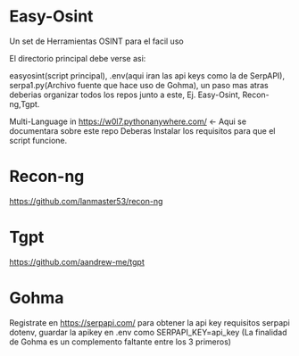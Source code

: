 # Easy-Osint
Un set de Herramientas OSINT para el facil uso

El directorio principal debe verse asi:

easyosint(script principal), .env(aqui iran las api keys como la de SerpAPI), serpa1.py(Archivo fuente que hace uso de Gohma),
un paso mas atras deberias organizar todos los repos junto a este, Ej.
Easy-Osint, Recon-ng,Tgpt.

Multi-Language in https://w0l7.pythonanywhere.com/
<- Aqui se documentara sobre este repo 
Deberas Instalar los requisitos para que el script funcione.

# Recon-ng

https://github.com/lanmaster53/recon-ng

# Tgpt

https://github.com/aandrew-me/tgpt

# Gohma

Registrate en https://serpapi.com/ para obtener la api key
requisitos serpapi dotenv, guardar la apikey en .env como
SERPAPI_KEY=api_key
(La finalidad de Gohma es un complemento faltante entre los 3 primeros)
